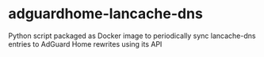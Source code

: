 # adguardhome-lancache-dns
Python script packaged as Docker image to periodically sync lancache-dns entries to AdGuard Home rewrites using its API

